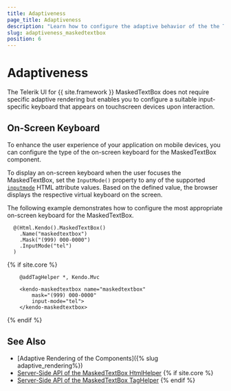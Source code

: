 ```yaml
---
title: Adaptiveness
page_title: Adaptiveness
description: "Learn how to configure the adaptive behavior of the the Telerik UI MaskedTextBox component for {{ site.framework }}."
slug: adaptiveness_maskedtextbox
position: 6
---
```


# Adaptiveness

The Telerik UI for {{ site.framework }} MaskedTextBox does not require specific adaptive rendering but enables you to configure a suitable input-specific keyboard that appears on touchscreen devices upon interaction.

## On-Screen Keyboard

To enhance the user experience of your application on mobile devices, you can configure the type of the on-screen keyboard for the MaskedTextBox component.

To display an on-screen keyboard when the user focuses the MaskedTextBox, set the `InputMode()` property to any of the supported <a href="https://developer.mozilla.org/en-US/docs/Web/HTML/Global_attributes/inputmode#values" target="_blank">`inputmode`</a> HTML attribute values. Based on the defined value, the browser displays the respective virtual keyboard on the screen.

The following example demonstrates how to configure the most appropriate on-screen keyboard for the MaskedTextBox.

```HtmlHelper
  @(Html.Kendo().MaskedTextBox()
    .Name("maskedtextbox")
    .Mask("(999) 000-0000")
    .InputMode("tel")
  )
```
{% if site.core %}
```TagHelper
    @addTagHelper *, Kendo.Mvc

    <kendo-maskedtextbox name="maskedtextbox" 
        mask="(999) 000-0000" 
        input-mode="tel">
    </kendo-maskedtextbox>
```
{% endif %}

## See Also

* [Adaptive Rendering of the Components]({% slug adaptive_rendering%})
* [Server-Side API of the MaskedTextBox HtmlHelper](/api/maskedtextbox)
{% if site.core %}
* [Server-Side API of the MaskedTextBox TagHelper](/api/taghelpers/maskedtextbox)
{% endif %}